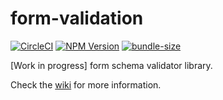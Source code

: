# form-validation

[![CircleCI](https://badgen.net/github/status/Lemoncode/form-validation/master/ci?icon=circleci&label=circleci)](https://circleci.com/gh/Lemoncode/form-validation/tree/master)
[![NPM Version](https://badgen.net/npm/v/@lemoncode/form-validation?icon=npm&label=npm)](https://www.npmjs.com/package/@lemoncode/form-validation)
[![bundle-size](https://badgen.net/bundlephobia/min/@lemoncode/form-validation)](https://bundlephobia.com/result?p=@lemoncode/form-validation)

[Work in progress] form schema validator library.

Check the [wiki](https://github.com/Lemoncode/form-validator/wiki) for more information.
